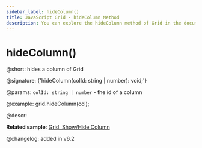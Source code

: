 ```yaml
---
sidebar_label: hideColumn()
title: JavaScript Grid - hideColumn Method 
description: You can explore the hideColumn method of Grid in the documentation of the DHTMLX JavaScript UI library. Browse developer guides and API reference, try out code examples and live demos, and download a free 30-day evaluation version of DHTMLX Suite 7.
---
```


# hideColumn()

@short: hides a column of Grid

@signature: {'hideColumn(colId: string | number): void;'}

@params:
`colId: string | number` - the id of a column

@example:
grid.hideColumn(col);

@descr:

**Related sample**: [Grid. Show/Hide Column](https://snippet.dhtmlx.com/n4zjwsqj)

@changelog: added in v6.2

[comment]: # (@relatedapi: grid/api/grid_showcolumn_method.md)

[comment]: # (@related: grid/usage.md#hidingshowing-a-column)
